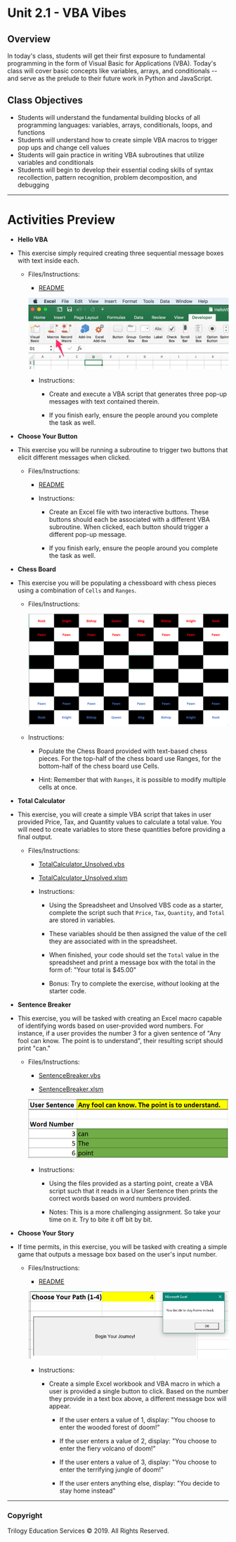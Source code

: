 # Unit 2.1 - VBA Vibes

## Overview

In today's class, students will get their first exposure to fundamental programming in the form of Visual Basic for Applications (VBA). Today's class will cover basic concepts like variables, arrays, and conditionals -- and serve as the prelude to their future work in Python and JavaScript.

## Class Objectives

* Students will understand the fundamental building blocks of all programming languages: variables, arrays, conditionals, loops, and functions
* Students will understand how to create simple VBA macros to trigger pop ups and change cell values
* Students will gain practice in writing VBA subroutines that utilize variables and conditionals
* Students will begin to develop their essential coding skills of syntax recollection, pattern recognition, problem decomposition, and debugging

- - -

# Activities Preview

* **Hello VBA**
* This exercise simply required creating three sequential message boxes with text inside each.

  * Files/Instructions:

    * [README](Activities/02-Stu_HelloVBA/README.md)
    
    ![Images/macro.png](Images/macro.png)

    * Instructions:

        * Create and execute a VBA script that generates three pop-up messages with text contained therein.

        * If you finish early, ensure the people around you complete the task as well.

* **Choose Your Button**
* This exercise you will be running a subroutine to trigger two buttons that elicit different messages when clicked.

  * Files/Instructions: 

    * [README](Activities/04-Stu_ChooseYourButton/README.md)
    
    * Instructions:

      * Create an Excel file with two interactive buttons. These buttons should each be associated with a different VBA subroutine. When clicked, each button should trigger a different pop-up message.

      * If you finish early, ensure the people around you complete the task as well.

* **Chess Board**
* This exercise you will be populating a chessboard with chess pieces using a combination of `Cells` and `Ranges`.

  * Files/Instructions:
  
    ![Images/06-ChessBoard_1.png](Images/06-ChessBoard_1.png)

  * Instructions:

    * Populate the Chess Board provided with text-based chess pieces. For the top-half of the chess board use Ranges, for the bottom-half of the chess board use Cells.

    * Hint: Remember that with `Ranges`, it is possible to modify multiple cells at once.

* **Total Calculator**
* This exercise, you will create a simple VBA script that takes in user provided Price, Tax, and Quantity values to calculate a total value. You will need to create variables to store these quantities before providing a final output.

  * Files/Instructions:

    * [TotalCalculator_Unsolved.vbs](Activities/08-Stu_TotalCalculator/Unsolved/total_calculator.vbs)

    * [TotalCalculator_Unsolved.xlsm](Activities/08-Stu_TotalCalculator/Unsolved/total_calculator.xlsm)

    * Instructions:

      * Using the Spreadsheet and Unsolved VBS code as a starter, complete the script such that `Price`, `Tax`, `Quantity`, and `Total` are stored in variables.

      * These variables should be then assigned the value of the cell they are associated with in the spreadsheet.

      * When finished, your code should set the `Total` value in the spreadsheet and print a message box with the total in the form of: "Your total is $45.00"

      * Bonus: Try to complete the exercise, _without_ looking at the starter code.

* **Sentence Breaker**
* This exercise, you will be tasked with creating an Excel macro capable of identifying words based on user-provided word numbers. For instance, if a user provides the number 3 for a given sentence of "Any fool can know. The point is to understand", their resulting script should print "can."

  * Files/Instructions:

    * [SentenceBreaker.vbs](Activities/11-Stu_SentenceBreaker/Unsolved/sentence_breaker.vbs)

    * [SentenceBreaker.xlsm](Activities/11-Stu_SentenceBreaker/Unsolved/sentence_breaker.xlsm)

    ![Images/12-SentenceArray_2.png](Images/12-SentenceArray_2.png)

    * Instructions:

      * Using the files provided as a starting point, create a VBA script such that it reads in a User Sentence then prints the correct words based on word numbers provided.

      * Notes: This is a more challenging assignment. So take your time on it. Try to bite it off bit by bit.

* **Choose Your Story**
* If time permits, in this exercise, you will be tasked with creating a simple game that outputs a message box based on the user's input number.

  * Files/Instructions:

    * [README](Activities/13-Stu_ChooseYourStory/README.md)

    ![Images/14-ChoosePath_1.png](Images/14-ChoosePath_1.png)

    * Instructions:

      * Create a simple Excel workbook and VBA macro in which a user is provided a single button to click. Based on the number they provide in a text box above, a different message box will appear.

        * If the user enters a value of 1, display: "You choose to enter the wooded forest of doom!"

        * If the user enters a value of 2, display: "You choose to enter the fiery volcano of doom!"

        * If the user enters a value of 3, display: "You choose to enter the terrifying jungle of doom!"

        * If the user enters anything else, display: "You decide to stay home instead"

- - -

### Copyright

Trilogy Education Services © 2019. All Rights Reserved.
